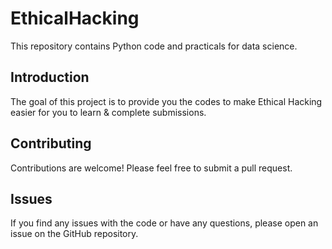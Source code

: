 # EthicalHacking
This repository contains Python code and practicals for data science.

## Introduction
The goal of this project is to provide you the codes to make Ethical Hacking easier for you to learn & complete submissions.

## Contributing
Contributions are welcome! Please feel free to submit a pull request.

## Issues
If you find any issues with the code or have any questions, please open an issue on the GitHub repository.
